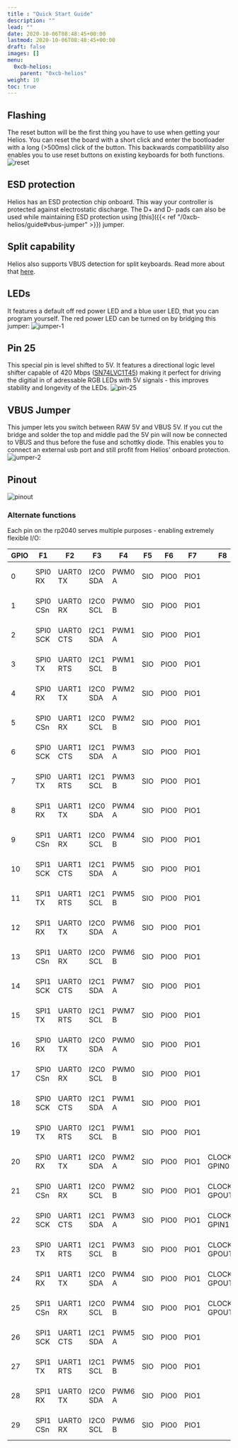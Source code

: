 ```yaml
---
title : "Quick Start Guide"
description: ""
lead: ""
date: 2020-10-06T08:48:45+00:00
lastmod: 2020-10-06T08:48:45+00:00
draft: false
images: []
menu:
  0xcb-helios:
    parent: "0xcb-helios"
weight: 10
toc: true
---
```

## Flashing

The reset button will be the first thing you have to use when getting your Helios. You can reset the board with a short click and enter the bootloader with a long (>500ms) click of the button. This backwards compatiblility also enables you to use reset buttons on existing keyboards for both functions.
![reset](reset.jpg)

## ESD protection

Helios has an ESD protection chip onboard. This way your controller is protected against electrostatic discharge. The D+ and D- pads can also be used while maintaining ESD protection using [this]({{< ref "/0xcb-helios/guide#vbus-jumper" >}}) jumper.

## Split capability

Helios also supports VBUS detection for split keyboards. Read more about that [here](https://github.com/qmk/qmk_firmware/blob/master/docs/feature_split_keyboard.md).

## LEDs

It features a default off red power LED and a blue user LED, that you can program yourself. The red power LED can be turned on by bridging this jumper:
![jumper-1](jumper-1.jpg)

## Pin 25

This special pin is level shifted to 5V.
It features a directional logic level shifter capable of 420 Mbps ([SN74LVC1T45](https://www.ti.com/product/SN74LVC1T45)) making it perfect for driving the digitial in of adressable RGB LEDs with 5V signals - this improves stability and longevity of the LEDs.
![pin-25](pin-25.jpg)

## VBUS Jumper

This jumper lets you switch between RAW 5V and VBUS 5V.
If you cut the bridge and solder the top and middle pad the 5V pin will now be connected to VBUS and thus before the fuse and schottky diode. This enables you to connect an external usb port and still profit from Helios' onboard protection.
![jumper-2](jumper-2.jpg)

## Pinout

![pinout](pinout.png)

### Alternate functions

Each pin on the rp2040 serves multiple purposes - enabling extremely flexible I/O:

| GPIO | F1       | F2        | F3       | F4     | F5  | F6   | F7   | F8           | F9            |
| ---- | -------- | --------- | -------- | ------ | --- | ---- | ---- | ------------ | ------------- |
| 0    | SPI0 RX  | UART0 TX  | I2C0 SDA | PWM0 A | SIO | PIO0 | PIO1 |              | USB OVCUR DET |
| 1    | SPI0 CSn | UART0 RX  | I2C0 SCL | PWM0 B | SIO | PIO0 | PIO1 |              | USB VBUS DET  |
| 2    | SPI0 SCK | UART0 CTS | I2C1 SDA | PWM1 A | SIO | PIO0 | PIO1 |              | USB VBUS EN   |
| 3    | SPI0 TX  | UART0 RTS | I2C1 SCL | PWM1 B | SIO | PIO0 | PIO1 |              | USB OVCUR DET |
| 4    | SPI0 RX  | UART1 TX  | I2C0 SDA | PWM2 A | SIO | PIO0 | PIO1 |              | USB VBUS DET  |
| 5    | SPI0 CSn | UART1 RX  | I2C0 SCL | PWM2 B | SIO | PIO0 | PIO1 |              | USB VBUS EN   |
| 6    | SPI0 SCK | UART1 CTS | I2C1 SDA | PWM3 A | SIO | PIO0 | PIO1 |              | USB OVCUR DET |
| 7    | SPI0 TX  | UART1 RTS | I2C1 SCL | PWM3 B | SIO | PIO0 | PIO1 |              | USB VBUS DET  |
| 8    | SPI1 RX  | UART1 TX  | I2C0 SDA | PWM4 A | SIO | PIO0 | PIO1 |              | USB VBUS EN   |
| 9    | SPI1 CSn | UART1 RX  | I2C0 SCL | PWM4 B | SIO | PIO0 | PIO1 |              | USB OVCUR DET |
| 10   | SPI1 SCK | UART1 CTS | I2C1 SDA | PWM5 A | SIO | PIO0 | PIO1 |              | USB VBUS DET  |
| 11   | SPI1 TX  | UART1 RTS | I2C1 SCL | PWM5 B | SIO | PIO0 | PIO1 |              | USB VBUS EN   |
| 12   | SPI1 RX  | UART0 TX  | I2C0 SDA | PWM6 A | SIO | PIO0 | PIO1 |              | USB OVCUR DET |
| 13   | SPI1 CSn | UART0 RX  | I2C0 SCL | PWM6 B | SIO | PIO0 | PIO1 |              | USB VBUS DET  |
| 14   | SPI1 SCK | UART0 CTS | I2C1 SDA | PWM7 A | SIO | PIO0 | PIO1 |              | USB VBUS EN   |
| 15   | SPI1 TX  | UART0 RTS | I2C1 SCL | PWM7 B | SIO | PIO0 | PIO1 |              | USB OVCUR DET |
| 16   | SPI0 RX  | UART0 TX  | I2C0 SDA | PWM0 A | SIO | PIO0 | PIO1 |              | USB VBUS DET  |
| 17   | SPI0 CSn | UART0 RX  | I2C0 SCL | PWM0 B | SIO | PIO0 | PIO1 |              | USB VBUS EN   |
| 18   | SPI0 SCK | UART0 CTS | I2C1 SDA | PWM1 A | SIO | PIO0 | PIO1 |              | USB OVCUR DET |
| 19   | SPI0 TX  | UART0 RTS | I2C1 SCL | PWM1 B | SIO | PIO0 | PIO1 |              | USB VBUS DET  |
| 20   | SPI0 RX  | UART1 TX  | I2C0 SDA | PWM2 A | SIO | PIO0 | PIO1 | CLOCK GPIN0  | USB VBUS EN   |
| 21   | SPI0 CSn | UART1 RX  | I2C0 SCL | PWM2 B | SIO | PIO0 | PIO1 | CLOCK GPOUT0 | USB OVCUR DET |
| 22   | SPI0 SCK | UART1 CTS | I2C1 SDA | PWM3 A | SIO | PIO0 | PIO1 | CLOCK GPIN1  | USB VBUS DET  |
| 23   | SPI0 TX  | UART1 RTS | I2C1 SCL | PWM3 B | SIO | PIO0 | PIO1 | CLOCK GPOUT1 | USB VBUS EN   |
| 24   | SPI1 RX  | UART1 TX  | I2C0 SDA | PWM4 A | SIO | PIO0 | PIO1 | CLOCK GPOUT2 | USB OVCUR DET |
| 25   | SPI1 CSn | UART1 RX  | I2C0 SCL | PWM4 B | SIO | PIO0 | PIO1 | CLOCK GPOUT3 | USB VBUS DET  |
| 26   | SPI1 SCK | UART1 CTS | I2C1 SDA | PWM5 A | SIO | PIO0 | PIO1 |              | USB VBUS EN   |
| 27   | SPI1 TX  | UART1 RTS | I2C1 SCL | PWM5 B | SIO | PIO0 | PIO1 |              | USB OVCUR DET |
| 28   | SPI1 RX  | UART0 TX  | I2C0 SDA | PWM6 A | SIO | PIO0 | PIO1 |              | USB VBUS DET  |
| 29   | SPI1 CSn | UART0 RX  | I2C0 SCL | PWM6 B | SIO | PIO0 | PIO1 |              | USB VBUS EN   |
